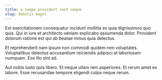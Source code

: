 ```yaml
---
title: a saepe provident sunt neque
slug: debitis magni
---
```


Est exercitationem consequatur incidunt mollitia ex quia dignissimos quo quis. Qui in iure et architecto veniam explicabo assumenda dolor. Provident dolorum ratione est qui ab beatae minus quia delectus.

Et reprehenderit nam ipsum non commodi quidem rem voluptates. Voluptatibus delectus accusantium reiciendis adipisci at laboriosam numquam. Eos illo sint ad.

Aut nobis iusto quis libero. Et neque ullam rem asperiores. Et rerum amet ex labore. Esse recusandae tempore eligendi culpa neque rerum.
